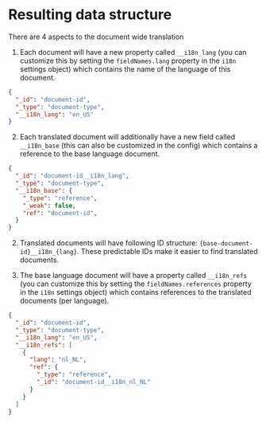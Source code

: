 # Resulting data structure
There are 4 aspects to the document wide translation

1. Each document will have a new property called `__i18n_lang` (you can customize this by setting the `fieldNames.lang` property in the `i18n` settings object) which contains the name of the language of this document.
```json
{
  "_id": "document-id",
  "_type": "document-type",
  "__i18n_lang": "en_US"
}
```

2. Each translated document will additionally have a new field called `__i18n_base` (this can also be customized in the config) which contains a reference to the base language document.
```json
{
  "_id": "document-id__i18n_lang",
  "_type": "document-type",
  "__i18n_base": {
    "_type": "reference",
    "_weak": false,
    "ref": "document-id",
  }
}
```

2. Translated documents will have following ID structure: `{base-document-id}__i18n_{lang}`. These predictable IDs make it easier to find translated documents.

2. The base language document will have a property called `__i18n_refs` (you can customize this by setting the `fieldNames.references` property in the `i18n` settings object) which contains references to the translated documents (per language).
```json
{
  "_id": "document-id",
  "_type": "document-type",
  "__i18n_lang": "en_US",
  "__i18n_refs": [
    {
      "lang": "nl_NL",
      "ref": {
        "_type": "reference",
        "_id": "document-id__i18n_nl_NL"
      }
    }
  ]
}
```